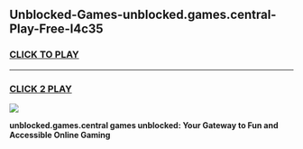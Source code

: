 
## Unblocked-Games-unblocked.games.central-Play-Free-l4c35
<h3>
<a href="https://premium76.site?title=unblocked.games.central&ref=20A">CLICK TO PLAY</a></h3>
<hr>

<h3>
<a href="https://premium76.site?title=unblocked.games.central&ref=20A">CLICK 2 PLAY</a>
  
</h3>

<a href="https://premium76.site?title=unblocked.games.central&ref=20A"><img src="https://clearcache.store/games.png"></a>


**unblocked.games.central games unblocked: Your Gateway to Fun and Accessible Online Gaming**
